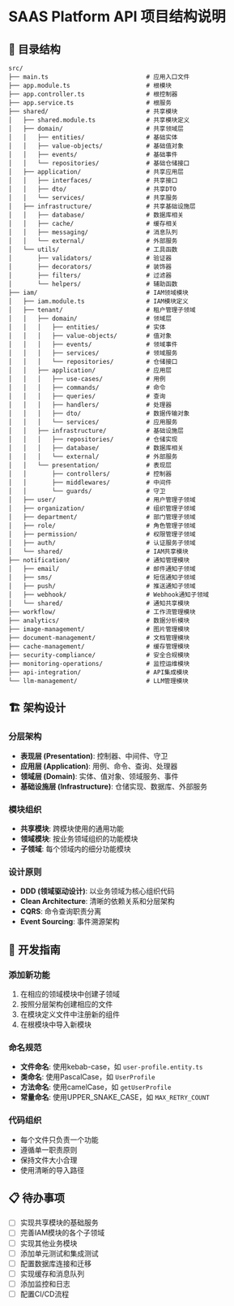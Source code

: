 # SAAS Platform API 项目结构说明

## 📁 目录结构

```
src/
├── main.ts                           # 应用入口文件
├── app.module.ts                     # 根模块
├── app.controller.ts                 # 根控制器
├── app.service.ts                    # 根服务
├── shared/                           # 共享模块
│   ├── shared.module.ts              # 共享模块定义
│   ├── domain/                       # 共享领域层
│   │   ├── entities/                 # 基础实体
│   │   ├── value-objects/            # 基础值对象
│   │   ├── events/                   # 基础事件
│   │   └── repositories/             # 基础仓储接口
│   ├── application/                  # 共享应用层
│   │   ├── interfaces/               # 共享接口
│   │   ├── dto/                      # 共享DTO
│   │   └── services/                 # 共享服务
│   ├── infrastructure/               # 共享基础设施层
│   │   ├── database/                 # 数据库相关
│   │   ├── cache/                    # 缓存相关
│   │   ├── messaging/                # 消息队列
│   │   └── external/                 # 外部服务
│   └── utils/                        # 工具函数
│       ├── validators/               # 验证器
│       ├── decorators/               # 装饰器
│       ├── filters/                  # 过滤器
│       └── helpers/                  # 辅助函数
├── iam/                              # IAM领域模块
│   ├── iam.module.ts                 # IAM模块定义
│   ├── tenant/                       # 租户管理子领域
│   │   ├── domain/                   # 领域层
│   │   │   ├── entities/             # 实体
│   │   │   ├── value-objects/        # 值对象
│   │   │   ├── events/               # 领域事件
│   │   │   ├── services/             # 领域服务
│   │   │   └── repositories/         # 仓储接口
│   │   ├── application/              # 应用层
│   │   │   ├── use-cases/            # 用例
│   │   │   ├── commands/             # 命令
│   │   │   ├── queries/              # 查询
│   │   │   ├── handlers/             # 处理器
│   │   │   ├── dto/                  # 数据传输对象
│   │   │   └── services/             # 应用服务
│   │   ├── infrastructure/           # 基础设施层
│   │   │   ├── repositories/         # 仓储实现
│   │   │   ├── database/             # 数据库相关
│   │   │   └── external/             # 外部服务
│   │   └── presentation/             # 表现层
│   │       ├── controllers/          # 控制器
│   │       ├── middlewares/          # 中间件
│   │       └── guards/               # 守卫
│   ├── user/                         # 用户管理子领域
│   ├── organization/                 # 组织管理子领域
│   ├── department/                   # 部门管理子领域
│   ├── role/                         # 角色管理子领域
│   ├── permission/                   # 权限管理子领域
│   ├── auth/                         # 认证服务子领域
│   └── shared/                       # IAM共享模块
├── notification/                     # 通知管理模块
│   ├── email/                        # 邮件通知子领域
│   ├── sms/                          # 短信通知子领域
│   ├── push/                         # 推送通知子领域
│   ├── webhook/                      # Webhook通知子领域
│   └── shared/                       # 通知共享模块
├── workflow/                         # 工作流管理模块
├── analytics/                        # 数据分析模块
├── image-management/                 # 图片管理模块
├── document-management/              # 文档管理模块
├── cache-management/                 # 缓存管理模块
├── security-compliance/              # 安全合规模块
├── monitoring-operations/            # 监控运维模块
├── api-integration/                  # API集成模块
└── llm-management/                   # LLM管理模块
```

## 🏗️ 架构设计

### 分层架构

- **表现层 (Presentation)**: 控制器、中间件、守卫
- **应用层 (Application)**: 用例、命令、查询、处理器
- **领域层 (Domain)**: 实体、值对象、领域服务、事件
- **基础设施层 (Infrastructure)**: 仓储实现、数据库、外部服务

### 模块组织

- **共享模块**: 跨模块使用的通用功能
- **领域模块**: 按业务领域组织的功能模块
- **子领域**: 每个领域内的细分功能模块

### 设计原则

- **DDD (领域驱动设计)**: 以业务领域为核心组织代码
- **Clean Architecture**: 清晰的依赖关系和分层架构
- **CQRS**: 命令查询职责分离
- **Event Sourcing**: 事件溯源架构

## 🚀 开发指南

### 添加新功能

1. 在相应的领域模块中创建子领域
2. 按照分层架构创建相应的文件
3. 在模块定义文件中注册新的组件
4. 在根模块中导入新模块

### 命名规范

- **文件命名**: 使用kebab-case，如 `user-profile.entity.ts`
- **类命名**: 使用PascalCase，如 `UserProfile`
- **方法命名**: 使用camelCase，如 `getUserProfile`
- **常量命名**: 使用UPPER_SNAKE_CASE，如 `MAX_RETRY_COUNT`

### 代码组织

- 每个文件只负责一个功能
- 遵循单一职责原则
- 保持文件大小合理
- 使用清晰的导入路径

## 📋 待办事项

- [ ] 实现共享模块的基础服务
- [ ] 完善IAM模块的各个子领域
- [ ] 实现其他业务模块
- [ ] 添加单元测试和集成测试
- [ ] 配置数据库连接和迁移
- [ ] 实现缓存和消息队列
- [ ] 添加监控和日志
- [ ] 配置CI/CD流程
